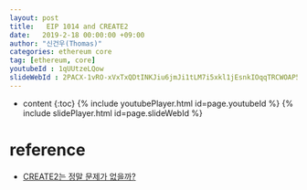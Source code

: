 ```yaml
---
layout: post
title:   EIP 1014 and CREATE2
date:   2019-2-18 00:00:00 +09:00
author: "신건우(Thomas)"
categories: ethereum core
tag: [ethereum, core]
youtubeId : 1qUUtzeLQow
slideWebId : 2PACX-1vRO-xVxTxQDtINKJiu6jmJi1tLM7i5xkl1jEsnkIOqqTRCWOAP5qYGd_WU7A5nfzg6MLz0vTMUJKuTP
---
```

* content
{:toc}
{% include youtubePlayer.html id=page.youtubeId %}
{% include slidePlayer.html id=page.slideWebId %}

# reference
  - [CREATE2는 정말 문제가 없을까?](https://medium.com/onther-tech/create2-%EC%B7%A8%EC%95%BD%EC%A0%90-%EB%B6%84%EC%84%9D-d82e913ad28b)
